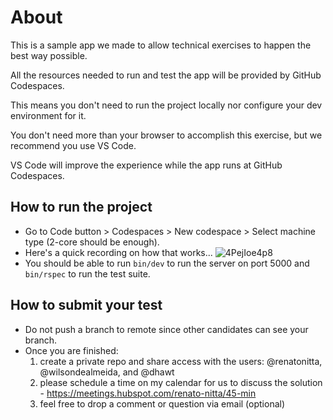 # About

This is a sample app we made to allow technical exercises to happen the best way possible.

All the resources needed to run and test the app will be provided by GitHub Codespaces.

This means you don't need to run the project locally nor configure your dev environment for it.

You don't need more than your browser to accomplish this exercise, but we recommend you use VS Code.

VS Code will improve the experience while the app runs at GitHub Codespaces.


## How to run the project

- Go to Code button > Codespaces > New codespace > Select machine type (2-core should be enough).
- Here's a quick recording on how that works...
![4PejIoe4p8](https://user-images.githubusercontent.com/6395112/157670995-0340ce21-2ec1-4796-9df3-601f073004a5.gif)
- You should be able to run `bin/dev` to run the server on port 5000 and `bin/rspec` to run the test suite.

## How to submit your test

- Do not push a branch to remote since other candidates can see your branch.
- Once you are finished:
  1. create a private repo and share access with the users: @renatonitta, @wilsondealmeida, and @dhawt
  2. please schedule a time on my calendar for us to discuss the solution - https://meetings.hubspot.com/renato-nitta/45-min
  3. feel free to drop a comment or question via email (optional)

